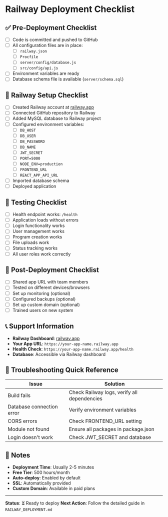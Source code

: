 # Railway Deployment Checklist

## ✅ Pre-Deployment Checklist

- [ ] Code is committed and pushed to GitHub
- [ ] All configuration files are in place:
  - [ ] `railway.json`
  - [ ] `Procfile`
  - [ ] `server/config/database.js`
  - [ ] `src/config/api.js`
- [ ] Environment variables are ready
- [ ] Database schema file is available (`server/schema.sql`)

## 🚀 Railway Setup Checklist

- [ ] Created Railway account at [railway.app](https://railway.app)
- [ ] Connected GitHub repository to Railway
- [ ] Added MySQL database to Railway project
- [ ] Configured environment variables:
  - [ ] `DB_HOST`
  - [ ] `DB_USER`
  - [ ] `DB_PASSWORD`
  - [ ] `DB_NAME`
  - [ ] `JWT_SECRET`
  - [ ] `PORT=5000`
  - [ ] `NODE_ENV=production`
  - [ ] `FRONTEND_URL`
  - [ ] `REACT_APP_API_URL`
- [ ] Imported database schema
- [ ] Deployed application

## 🧪 Testing Checklist

- [ ] Health endpoint works: `/health`
- [ ] Application loads without errors
- [ ] Login functionality works
- [ ] User management works
- [ ] Program creation works
- [ ] File uploads work
- [ ] Status tracking works
- [ ] All user roles work correctly

## 🔧 Post-Deployment Checklist

- [ ] Shared app URL with team members
- [ ] Tested on different devices/browsers
- [ ] Set up monitoring (optional)
- [ ] Configured backups (optional)
- [ ] Set up custom domain (optional)
- [ ] Trained users on new system

## 📞 Support Information

- **Railway Dashboard**: [railway.app](https://railway.app)
- **Your App URL**: `https://your-app-name.railway.app`
- **Health Check**: `https://your-app-name.railway.app/health`
- **Database**: Accessible via Railway dashboard

## 🚨 Troubleshooting Quick Reference

| Issue | Solution |
|-------|----------|
| Build fails | Check Railway logs, verify all dependencies |
| Database connection error | Verify environment variables |
| CORS errors | Check FRONTEND_URL setting |
| Module not found | Ensure all packages in package.json |
| Login doesn't work | Check JWT_SECRET and database |

## 📝 Notes

- **Deployment Time**: Usually 2-5 minutes
- **Free Tier**: 500 hours/month
- **Auto-deploy**: Enabled by default
- **SSL**: Automatically provided
- **Custom Domain**: Available in paid plans

---

**Status**: ⏳ Ready to deploy
**Next Action**: Follow the detailed guide in `RAILWAY_DEPLOYMENT.md` 